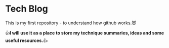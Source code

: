 # Tech Blog

This is my first repository - to understand how github works.:smiling_imp:

:thumbsup:**I will use it as a place to store my technique summaries, ideas and some useful resources.**:thumbsup:
